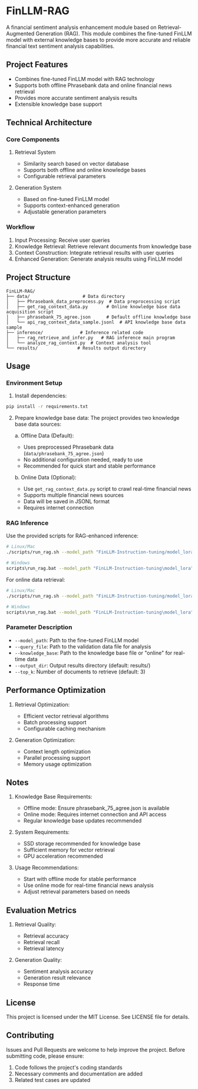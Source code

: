# FinLLM-RAG

A financial sentiment analysis enhancement module based on Retrieval-Augmented Generation (RAG). This module combines the fine-tuned FinLLM model with external knowledge bases to provide more accurate and reliable financial text sentiment analysis capabilities.

## Project Features

- Combines fine-tuned FinLLM model with RAG technology
- Supports both offline Phrasebank data and online financial news retrieval
- Provides more accurate sentiment analysis results
- Extensible knowledge base support

## Technical Architecture

### Core Components
1. Retrieval System
   - Similarity search based on vector database
   - Supports both offline and online knowledge bases
   - Configurable retrieval parameters

2. Generation System
   - Based on fine-tuned FinLLM model
   - Supports context-enhanced generation
   - Adjustable generation parameters

### Workflow
1. Input Processing: Receive user queries
2. Knowledge Retrieval: Retrieve relevant documents from knowledge base
3. Context Construction: Integrate retrieval results with user queries
4. Enhanced Generation: Generate analysis results using FinLLM model

## Project Structure

```
FinLLM-RAG/
├── data/                    # Data directory
│   ├── Phrasebank_data_preprocess.py  # Data preprocessing script
│   ├── get_rag_context_data.py       # Online knowledge base data acquisition script
│   ├── phrasebank_75_agree.json      # Default offline knowledge base
│   └── api_rag_context_data_sample.jsonl  # API knowledge base data sample
├── inference/              # Inference related code
│   ├── rag_retrieve_and_infer.py   # RAG inference main program
│   └── analyze_rag_context.py  # Context analysis tool
└── results/               # Results output directory
```

## Usage

### Environment Setup

1. Install dependencies:
```bash
pip install -r requirements.txt
```

2. Prepare knowledge base data:
   The project provides two knowledge base data sources:

   a. Offline Data (Default):
   - Uses preprocessed Phrasebank data (`data/phrasebank_75_agree.json`)
   - No additional configuration needed, ready to use
   - Recommended for quick start and stable performance

   b. Online Data (Optional):
   - Use `get_rag_context_data.py` script to crawl real-time financial news
   - Supports multiple financial news sources
   - Data will be saved in JSONL format
   - Requires internet connection

### RAG Inference

Use the provided scripts for RAG-enhanced inference:

```bash
# Linux/Mac
./scripts/run_rag.sh --model_path "FinLLM-Instruction-tuning/model_lora" --query_file "FinLLM-Instruction-tuning/data/validation_data.jsonl" --knowledge_base "FinLLM-RAG/data/phrasebank_75_agree.json"

# Windows
scripts\run_rag.bat --model_path "FinLLM-Instruction-tuning\model_lora" --query_file "FinLLM-Instruction-tuning\data\validation_data.jsonl" --knowledge_base "FinLLM-RAG\data\phrasebank_75_agree.json"
```

For online data retrieval:
```bash
# Linux/Mac
./scripts/run_rag.sh --model_path "FinLLM-Instruction-tuning/model_lora" --query_file "FinLLM-Instruction-tuning/data/validation_data.jsonl" --knowledge_base "online"

# Windows
scripts\run_rag.bat --model_path "FinLLM-Instruction-tuning\model_lora" --query_file "FinLLM-Instruction-tuning\data\validation_data.jsonl" --knowledge_base "online"
```

### Parameter Description

- `--model_path`: Path to the fine-tuned FinLLM model
- `--query_file`: Path to the validation data file for analysis
- `--knowledge_base`: Path to the knowledge base file or "online" for real-time data
- `--output_dir`: Output results directory (default: results/)
- `--top_k`: Number of documents to retrieve (default: 3)

## Performance Optimization

1. Retrieval Optimization:
   - Efficient vector retrieval algorithms
   - Batch processing support
   - Configurable caching mechanism

2. Generation Optimization:
   - Context length optimization
   - Parallel processing support
   - Memory usage optimization

## Notes

1. Knowledge Base Requirements:
   - Offline mode: Ensure phrasebank_75_agree.json is available
   - Online mode: Requires internet connection and API access
   - Regular knowledge base updates recommended

2. System Requirements:
   - SSD storage recommended for knowledge base
   - Sufficient memory for vector retrieval
   - GPU acceleration recommended

3. Usage Recommendations:
   - Start with offline mode for stable performance
   - Use online mode for real-time financial news analysis
   - Adjust retrieval parameters based on needs

## Evaluation Metrics

1. Retrieval Quality:
   - Retrieval accuracy
   - Retrieval recall
   - Retrieval latency

2. Generation Quality:
   - Sentiment analysis accuracy
   - Generation result relevance
   - Response time

## License

This project is licensed under the MIT License. See LICENSE file for details.

## Contributing

Issues and Pull Requests are welcome to help improve the project. Before submitting code, please ensure:
1. Code follows the project's coding standards
2. Necessary comments and documentation are added
3. Related test cases are updated 